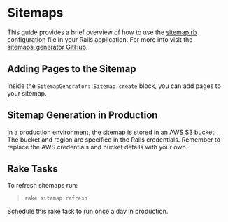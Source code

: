 # Sitemaps

This guide provides a brief overview of how to use the [sitemap.rb](https://github.com/danielpaul/RapidRails/blob/main/config/sitemap.rb) configuration file in your Rails application. For more info visit the [sitemaps_generator GitHub](https://github.com/kjvarga/sitemap_generator).

## Adding Pages to the Sitemap

Inside the `SitemapGenerator::Sitemap.create` block, you can add pages to your sitemap.

## Sitemap Generation in Production

In a production environment, the sitemap is stored in an AWS S3 bucket. The bucket and region are specified in the Rails credentials. Remember to replace the AWS credentials and bucket details with your own.

## Rake Tasks

To refresh sitemaps run:

> `rake sitemap:refresh`

Schedule this rake task to run once a day in production.